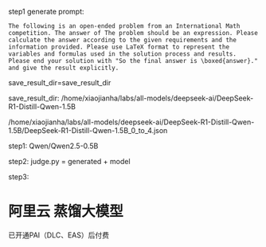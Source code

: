 step1 generate prompt:
~~~shell
The following is an open-ended problem from an International Math competition. The answer of The problem should be an expression. Please calculate the answer according to the given requirements and the information provided. Please use LaTeX format to represent the variables and formulas used in the solution process and results. Please end your solution with "So the final answer is \boxed{answer}." and give the result explicitly.
~~~

save_result_dir=save_result_dir

save_result_dir:  /home/xiaojianha/labs/all-models/deepseek-ai/DeepSeek-R1-Distill-Qwen-1.5B

/home/xiaojianha/labs/all-models/deepseek-ai/DeepSeek-R1-Distill-Qwen-1.5B/DeepSeek-R1-Distill-Qwen-1.5B_0_to_4.json

step1: Qwen/Qwen2.5-0.5B

step2: judge.py = generated + model

step3: 

# 阿里云 蒸馏大模型

已开通PAI（DLC、EAS）后付费
